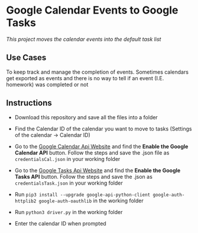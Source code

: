 # Google Calendar Events to Google Tasks
*This project moves the calendar events into the default task list*

## Use Cases

To keep track and manage the completion of events. Sometimes calendars get exported as events and there is no way to tell if an event (I.E. homework) was completed or not 

## Instructions

* Download this repository and save all the files into a folder

* Find the Calendar ID of the calendar you want to move to tasks (Settings of the calendar -> Calendar ID)

* Go to the [Google Calendar Api Website](https://developers.google.com/calendar/quickstart/python) and find the **Enable the Google Calendar API** button. Follow the steps and save the .json file as `credentialsCal.json` in your working folder

* Go to the [Google Tasks Api Website](https://developers.google.com/tasks/quickstart/python) and find the **Enable the Google Tasks API** button. Follow the steps and save the .json as `credentialsTask.json` in your working folder

* Run `pip3 install --upgrade google-api-python-client google-auth-httplib2 google-auth-oauthlib` in the working folder

* Run `python3 driver.py` in the working folder

* Enter the calendar ID when prompted

